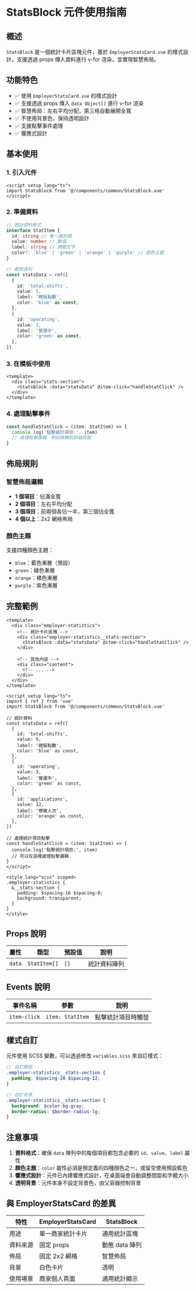 # StatsBlock 元件使用指南

## 概述

`StatsBlock` 是一個統計卡片區塊元件，基於 `EmployerStatsCard.vue` 的樣式設計，支援透過 props 傳入資料進行 v-for 渲染，並實現智慧佈局。

## 功能特色

- ✅ 使用 `EmployerStatsCard.vue` 的樣式設計
- ✅ 支援透過 props 傳入 `data Object[]` 進行 v-for 渲染
- ✅ 智慧佈局：左右平均分配，第三格自動展開全寬
- ✅ 不使用背景色，保持透明設計
- ✅ 支援點擊事件處理
- ✅ 響應式設計

## 基本使用

### 1. 引入元件

```vue
<script setup lang="ts">
import StatsBlock from '@/components/common/StatsBlock.vue'
</script>
```

### 2. 準備資料

```typescript
// 統計資料格式
interface StatItem {
  id: string // 唯一識別碼
  value: number // 數值
  label: string // 標籤文字
  color?: 'blue' | 'green' | 'orange' | 'purple' // 顏色主題
}

// 範例資料
const statsData = ref([
  {
    id: 'total-shifts',
    value: 5,
    label: '總振點數',
    color: 'blue' as const,
  },
  {
    id: 'operating',
    value: 3,
    label: '營運中',
    color: 'green' as const,
  },
])
```

### 3. 在模板中使用

```vue
<template>
  <div class="stats-section">
    <StatsBlock :data="statsData" @item-click="handleStatClick" />
  </div>
</template>
```

### 4. 處理點擊事件

```typescript
const handleStatClick = (item: StatItem) => {
  console.log('點擊統計項目:', item)
  // 處理點擊邏輯，例如跳轉到詳細頁面
}
```

## 佈局規則

### 智慧佈局邏輯

- **1 個項目**：佔滿全寬
- **2 個項目**：左右平均分配
- **3 個項目**：前兩個各佔一半，第三個佔全寬
- **4 個以上**：2x2 網格佈局

### 顏色主題

支援四種顏色主題：

- `blue`：藍色漸層（預設）
- `green`：綠色漸層
- `orange`：橘色漸層
- `purple`：紫色漸層

## 完整範例

```vue
<template>
  <div class="employer-statistics">
    <!-- 統計卡片區塊 -->
    <div class="employer-statistics__stats-section">
      <StatsBlock :data="statsData" @item-click="handleStatClick" />
    </div>

    <!-- 其他內容 -->
    <div class="content">
      <!-- ... -->
    </div>
  </div>
</template>

<script setup lang="ts">
import { ref } from 'vue'
import StatsBlock from '@/components/common/StatsBlock.vue'

// 統計資料
const statsData = ref([
  {
    id: 'total-shifts',
    value: 5,
    label: '總振點數',
    color: 'blue' as const,
  },
  {
    id: 'operating',
    value: 3,
    label: '營運中',
    color: 'green' as const,
  },
  {
    id: 'applications',
    value: 12,
    label: '應徵人次',
    color: 'orange' as const,
  },
])

// 處理統計項目點擊
const handleStatClick = (item: StatItem) => {
  console.log('點擊統計項目:', item)
  // 可以在這裡處理點擊邏輯
}
</script>

<style lang="scss" scoped>
.employer-statistics {
  &__stats-section {
    padding: $spacing-16 $spacing-8;
    background: transparent;
  }
}
</style>
```

## Props 說明

| 屬性   | 類型         | 預設值 | 說明         |
| ------ | ------------ | ------ | ------------ |
| `data` | `StatItem[]` | `[]`   | 統計資料陣列 |

## Events 說明

| 事件名稱     | 參數             | 說明               |
| ------------ | ---------------- | ------------------ |
| `item-click` | `item: StatItem` | 點擊統計項目時觸發 |

## 樣式自訂

元件使用 SCSS 變數，可以透過修改 `variables.scss` 來自訂樣式：

```scss
// 自訂間距
.employer-statistics__stats-section {
  padding: $spacing-20 $spacing-12;
}

// 自訂背景
.employer-statistics__stats-section {
  background: $color-bg-gray;
  border-radius: $border-radius-lg;
}
```

## 注意事項

1. **資料格式**：確保 `data` 陣列中的每個項目都包含必要的 `id`、`value`、`label` 屬性
2. **顏色主題**：`color` 屬性必須是預定義的四種顏色之一，或留空使用預設藍色
3. **響應式設計**：元件已內建響應式設計，在桌面端會自動調整間距和字體大小
4. **透明背景**：元件本身不設定背景色，由父容器控制背景

## 與 EmployerStatsCard 的差異

| 特性     | EmployerStatsCard | StatsBlock     |
| -------- | ----------------- | -------------- |
| 用途     | 單一商家統計卡片  | 通用統計區塊   |
| 資料來源 | 固定 props        | 動態 data 陣列 |
| 佈局     | 固定 2x2 網格     | 智慧佈局       |
| 背景     | 白色卡片          | 透明           |
| 使用場景 | 商家個人頁面      | 通用統計顯示   |
